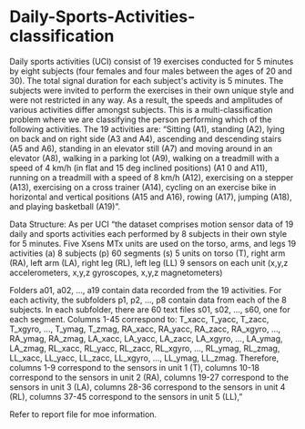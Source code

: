 # Daily-Sports-Activities-classification

Daily sports activities (UCI) consist of 19 exercises conducted for 5 minutes by eight subjects (four females and four males between the ages of 20 and 30). The total signal duration for each subject's activity is 5 minutes.
The subjects were invited to perform the exercises in their own unique style and were not restricted in any way. As a result, the speeds and amplitudes of various activities differ amongst subjects. This is a multi-classification problem where we are classifying the person performing which of the following activities.
The 19 activities are:
“Sitting (A1),
standing (A2),
lying on back and on right side (A3 and A4),
ascending and descending stairs (A5 and A6),
standing in an elevator still (A7)
and moving around in an elevator (A8),
walking in a parking lot (A9),
walking on a treadmill with a speed of 4 km/h (in flat and 15 deg inclined positions) (A1
0 and A11),
running on a treadmill with a speed of 8 km/h (A12),
exercising on a stepper (A13),
exercising on a cross trainer (A14),
cycling on an exercise bike in horizontal and vertical positions (A15 and A16),
rowing (A17),
jumping (A18),
and playing basketball (A19)”.

Data Structure: As per UCI “the dataset comprises motion sensor data of 19 daily and sports activities each performed by 8 subjects in their own style for 5 minutes. Five Xsens MTx units are used on the torso, arms, and legs
19 activities (a)
8 subjects (p) 
60 segments (s) 
5 units on torso (T), right arm (RA), left arm (LA), right leg (RL), left leg (LL) 
9 sensors on each unit (x,y,z accelerometers, x,y,z gyroscopes, x,y,z magnetometers) 

Folders a01, a02, ..., a19 contain data recorded from the 19 activities. 
For each activity, the subfolders p1, p2, ..., p8 contain data from each of the 8 subjects. 
In each subfolder, there are 60 text files s01, s02, ..., s60, one for each segment. 
Columns 1-45 correspond to: 
T_xacc, T_yacc, T_zacc, T_xgyro, ..., T_ymag, T_zmag, RA_xacc, RA_yacc, RA_zacc, RA_xgyro, ..., RA_ymag, RA_zmag, LA_xacc, LA_yacc, LA_zacc, LA_xgyro, ..., LA_ymag, LA_zmag, RL_xacc, RL_yacc, RL_zacc, RL_xgyro, ..., RL_ymag, RL_zmag, LL_xacc, LL_yacc, LL_zacc, LL_xgyro, ..., LL_ymag, LL_zmag. 
Therefore, 
columns 1-9 correspond to the sensors in unit 1 (T), 
columns 10-18 correspond to the sensors in unit 2 (RA), 
columns 19-27 correspond to the sensors in unit 3 (LA), 
columns 28-36 correspond to the sensors in unit 4 (RL), 
columns 37-45 correspond to the sensors in unit 5 (LL),”


Refer to report file for moe information.
